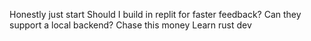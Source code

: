 Honestly just start
Should I build in replit for faster feedback? Can they support a local backend?
Chase this money
Learn rust dev

